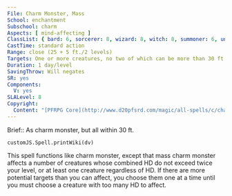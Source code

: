 ```yaml
---
File: Charm Monster, Mass
School: enchantment
Subschool: charm
Aspects: [ mind-affecting ]
ClassList: { bard: 6, sorcerer: 8, wizard: 8, witch: 8, summoner: 6, unchained summoner: 6, occultist: 6, psychic: 8, mesmerist: 6 }
CastTime: standard action
Range: close (25 + 5 ft./2 levels)
Targets: One or more creatures, no two of which can be more than 30 ft. apart
Duration: 1 day/level
SavingThrow: Will negates
SR: yes
Components:
  V: yes
SLALevel: 8
Copyright:
  Content: "[PFRPG Core](http://www.d20pfsrd.com/magic/all-spells/c/charm-monster)"
---
```

Brief:: As charm monster, but all within 30 ft.

```dataviewjs
customJS.Spell.printWiki(dv)
```

This spell functions like charm monster, except that mass charm monster affects a number of creatures whose combined HD do not exceed twice your level, or at least one creature regardless of HD. If there are more potential targets than you can affect, you choose them one at a time until you must choose a creature with too many HD to affect.
